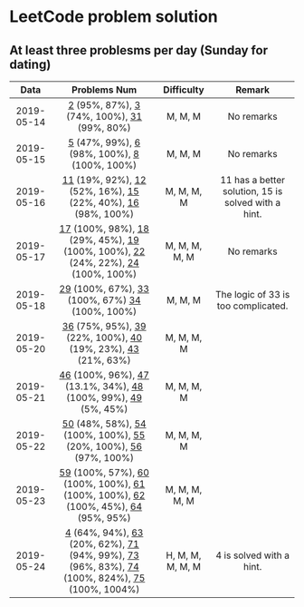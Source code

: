 # LeetCode problem solution
## At least three problesms per day (Sunday for dating)

|    Data    |                  Problems Num                  | Difficulty | Remark |
| :--------: | :--------------------------------------------: | :--------: | :----: |
| 2019-05-14 | [2](./code/day1/2.add-two-numbers.java) (95%, 87%), [3](./code/day1/3.longest-substring-without-repeating-characters.java) (74%, 100%), [31](./code/day1/31.next-permutation.java) (99%, 80%) |  M, M, M   | No remarks |
| 2019-05-15 |                    [5](./code/day2/5.longest-palindromic-substring.java) (47%, 99%), [6](./code/day2/6.zig-zag-conversion.java) (98%, 100%), [8](./code/day2/8.string-to-integer-atoi.java) (100%, 100%)                    |  M, M, M | No remarks |
| 2019-05-16 | [11](./code/day3/11.container-with-most-water.java) (19%, 92%), [12](./code/day3/12.integer-to-roman.java) (52%, 16%), [15](./code/day3/15.3-sum.java) (22%, 40%), [16](./code/day3/16.3-sum-closest.java) (98%, 100%) | M, M, M, M | 11 has a better solution, 15 is solved with a hint. |
| 2019-05-17 | [17](./code/day4/17.letter-combinations-of-a-phone-number.java) (100%, 98%), [18](./code/day4/18.4-sum.java) (29%, 45%), [19](./code/day4/19.remove-nth-node-from-end-of-list.java) (100%, 100%), [22](./code/day4/22.generate-parentheses.java) (24%, 22%), [24](./code/day4/24.swap-nodes-in-pairs.java) (100%, 100%) | M, M, M, M, M | No remarks |
| 2019-05-18 | [29](./code/day5/29.divide-two-integers.java) (100%, 67%), [33](./code/day5/33.search-in-rotated-sorted-array.java) (100%, 67%) [34](./code/day5/34.find-first-and-last-position-of-element-in-sorted-array.java) (100%, 100%)| M, M, M | The logic of 33 is too complicated. |
| 2019-05-20 | [36](./code/day6/36.valid-sudoku.java) (75%, 95%), [39](./code/day6/39.combination-sum.java) (22%, 100%), [40](./code/day6/40.combination-sum-ii.java) (19%, 23%), [43](./code/day6/43.multiply-strings.java) (21%, 63%) | M, M, M, M | |
| 2019-05-21 | [46](./code/day7/46.permutations.java) (100%, 96%), [47](./code/day7/47.permutations-ii.java) (13.1%, 34%), [48](./code/day7/48.rotate-image.java) (100%, 99%), [49](./code/day7/49.group-anagrams.java) (5%, 45%) | M, M, M, M| |
|2019-05-22 | [50](./code/day8/50.pow-x-n.java) (48%, 58%), [54](./code/day8/54.spiral-matrix.java) (100%, 100%), [55](./code/day8/55.jump-game.java) (20%, 100%), [56](./code/day8/56.merge-intervals.java) (97%, 100%) | M, M, M, M | |
| 2019-05-23 | [59](./code/day9/59.spiral-matrix-ii.java) (100%, 57%), [60](./code/day9/60.permutation-sequence.java) (100%, 100%), [61](./code/day9/61.rotate-list.java) (100%, 100%), [62](./code/day9/62.unique-paths.java) (100%, 45%), [64](./code/day9/64.minimum-path-sum.java) (95%, 95%) | M, M, M, M, M | |
| 2019-05-24 | [4](./code/day10/62.unique-paths.java) (64%, 94%), [63](./code/day10/62.unique-paths.java) (20%, 62%), [71](./code/day10/62.unique-paths.java) (94%, 99%), [73](./code/day10/62.unique-paths.java) (96%, 83%), [74](./code/day10/62.unique-paths.java) (100%, 824%), [75](./code/day10/62.unique-paths.java) (100%, 1004%) | H, M, M, M, M, M | 4 is solved with a hint. |